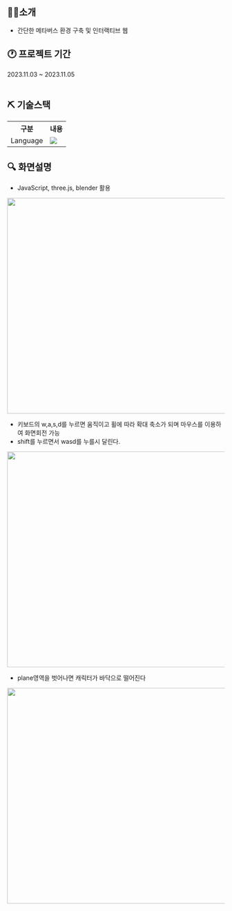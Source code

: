 ## 🏃‍♀️소개
- 간단한 메타버스 환경 구축 및 인터랙티브 웹

## 🕐 프로젝트 기간
2023.11.03 ~ 2023.11.05
<br>
<br>

## ⛏️ 기술스택
<table>
    <tr>
        <th>구분</th>
        <th>내용</th>
    </tr>
    <tr>
        <td>Language</td>
        <td>
          <img src="https://img.shields.io/badge/JavaScript-F7DF1E?style=for-the-badge&logo=JavaScript&logoColor=white" />
        </td>
    </tr>
</table>

## 🔍 화면설명
- JavaScript, three.js, blender 활용
<img src="https://github.com/rlawlgp0197/App/assets/134493927/b1a4a910-ac54-43f9-ad31-3b77e6c33e07"  width="800" height="500"/>

- 키보드의 w,a,s,d를 누르면 움직이고 휠에 따라 확대 축소가 되며 마우스를 이용하여 화면회전 가능
- shift를 누르면서 wasd를 누를시 달린다.
<img src="https://github.com/rlawlgp0197/App/assets/134493927/10455eff-1f81-473c-bf66-038e3b9311fe"  width="800" height="500"/>

- plane영역을 벗어나면 캐릭터가 바닥으로 떨어진다
<img src="https://github.com/rlawlgp0197/App/assets/134493927/a008f4f0-dbb7-4581-aabf-054f76b5b507"  width="800" height="500"/>
